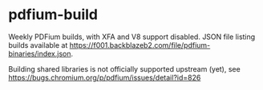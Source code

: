 # pdfium-build
Weekly PDFium builds, with XFA and V8 support disabled. JSON file listing builds available at https://f001.backblazeb2.com/file/pdfium-binaries/index.json.

Building shared libraries is not officially supported upstream (yet), see https://bugs.chromium.org/p/pdfium/issues/detail?id=826

